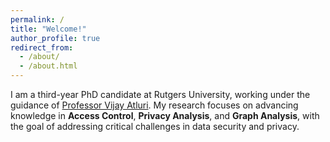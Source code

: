 ```yaml
---
permalink: /
title: "Welcome!"
author_profile: true
redirect_from: 
  - /about/
  - /about.html
---
```


I am a third-year PhD candidate at Rutgers University, working under the guidance of [Professor Vijay Atluri](https://sites.rutgers.edu/vijay-atluri/). My research focuses on advancing knowledge in **Access Control**, **Privacy Analysis**, and **Graph Analysis**, with the goal of addressing critical challenges in data security and privacy. 



